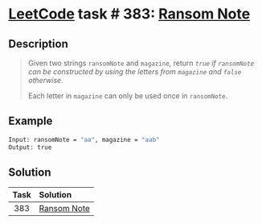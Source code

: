 # [LeetCode][leetcode] task # 383: [Ransom Note][task]

Description
-----------

> Given two strings `ransomNote` and `magazine`, return _`true` if `ransomNote`
> can be constructed by using the letters from `magazine` and `false` otherwise_.
> 
> Each letter in `magazine` can only be used once in `ransomNote`.

Example
-------

```sh
Input: ransomNote = "aa", magazine = "aab"
Output: true
```

Solution
--------

| Task | Solution                |
|:----:|:------------------------|
| 383  | [Ransom Note][solution] |


[leetcode]: <http://leetcode.com/>
[task]: <https://leetcode.com/problems/ransom-note/>
[solution]: <https://github.com/wellaxis/praxis-leetcode/blob/main/src/main/java/com/witalis/praxis/leetcode/task/h4/p383/option/Practice.java>
